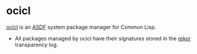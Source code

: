 # ocicl

[ocicl](https://github.com/ocicl/ocicl) is an
[ASDF](https://asdf.common-lisp.dev/) system package manager for
Common Lisp.

* All packages managed by ocicl have their signatures stored in the [rekor](https://github.com/sigstore/rekor) transparency log.

